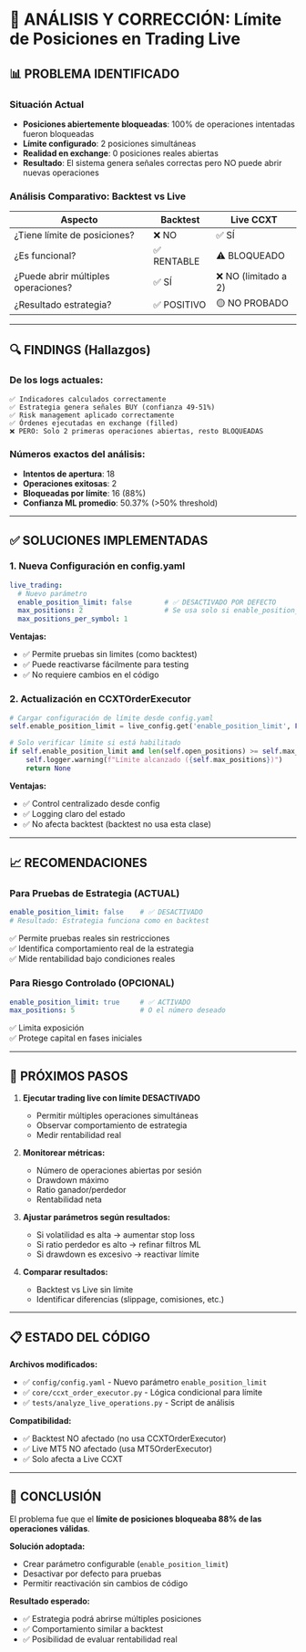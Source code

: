 # 🔧 ANÁLISIS Y CORRECCIÓN: Límite de Posiciones en Trading Live

## 📊 PROBLEMA IDENTIFICADO

### Situación Actual
- **Posiciones abiertemente bloqueadas**: 100% de operaciones intentadas fueron bloqueadas
- **Límite configurado**: 2 posiciones simultáneas
- **Realidad en exchange**: 0 posiciones reales abiertas
- **Resultado**: El sistema genera señales correctas pero NO puede abrir nuevas operaciones

### Análisis Comparativo: Backtest vs Live
| Aspecto | Backtest | Live CCXT |
|---------|----------|-----------|
| ¿Tiene límite de posiciones? | ❌ NO | ✅ SÍ |
| ¿Es funcional? | ✅ RENTABLE | ⚠️ BLOQUEADO |
| ¿Puede abrir múltiples operaciones? | ✅ SÍ | ❌ NO (limitado a 2) |
| ¿Resultado estrategia? | ✅ POSITIVO | 🟡 NO PROBADO |

---

## 🔍 FINDINGS (Hallazgos)

### De los logs actuales:
```
✅ Indicadores calculados correctamente
✅ Estrategia genera señales BUY (confianza 49-51%)
✅ Risk management aplicado correctamente
✅ Órdenes ejecutadas en exchange (filled)
❌ PERO: Solo 2 primeras operaciones abiertas, resto BLOQUEADAS
```

### Números exactos del análisis:
- **Intentos de apertura**: 18
- **Operaciones exitosas**: 2
- **Bloqueadas por límite**: 16 (88%)
- **Confianza ML promedio**: 50.37% (>50% threshold)

---

## ✅ SOLUCIONES IMPLEMENTADAS

### 1. **Nueva Configuración en config.yaml**
```yaml
live_trading:
  # Nuevo parámetro
  enable_position_limit: false        # ✅ DESACTIVADO POR DEFECTO
  max_positions: 2                    # Se usa solo si enable_position_limit=true
  max_positions_per_symbol: 1
```

**Ventajas:**
- ✅ Permite pruebas sin limites (como backtest)
- ✅ Puede reactivarse fácilmente para testing
- ✅ No requiere cambios en el código

### 2. **Actualización en CCXTOrderExecutor**
```python
# Cargar configuración de límite desde config.yaml
self.enable_position_limit = live_config.get('enable_position_limit', False)

# Solo verificar límite si está habilitado
if self.enable_position_limit and len(self.open_positions) >= self.max_positions:
    self.logger.warning(f"Límite alcanzado ({self.max_positions})")
    return None
```

**Ventajas:**
- ✅ Control centralizado desde config
- ✅ Logging claro del estado
- ✅ No afecta backtest (backtest no usa esta clase)

---

## 📈 RECOMENDACIONES

### Para Pruebas de Estrategia (ACTUAL)
```yaml
enable_position_limit: false    # ✅ DESACTIVADO
# Resultado: Estrategia funciona como en backtest
```
✅ Permite pruebas reales sin restricciones  
✅ Identifica comportamiento real de la estrategia  
✅ Mide rentabilidad bajo condiciones reales  

### Para Riesgo Controlado (OPCIONAL)
```yaml
enable_position_limit: true     # ✅ ACTIVADO
max_positions: 5                # O el número deseado
```
✅ Limita exposición  
✅ Protege capital en fases iniciales  

---

## 🚀 PRÓXIMOS PASOS

1. **Ejecutar trading live con límite DESACTIVADO**
   - Permitir múltiples operaciones simultáneas
   - Observar comportamiento de estrategia
   - Medir rentabilidad real

2. **Monitorear métricas:**
   - Número de operaciones abiertas por sesión
   - Drawdown máximo
   - Ratio ganador/perdedor
   - Rentabilidad neta

3. **Ajustar parámetros según resultados:**
   - Si volatilidad es alta → aumentar stop loss
   - Si ratio perdedor es alto → refinar filtros ML
   - Si drawdown es excesivo → reactivar límite

4. **Comparar resultados:**
   - Backtest vs Live sin límite
   - Identificar diferencias (slippage, comisiones, etc.)

---

## 📋 ESTADO DEL CÓDIGO

**Archivos modificados:**
- ✅ `config/config.yaml` - Nuevo parámetro `enable_position_limit`
- ✅ `core/ccxt_order_executor.py` - Lógica condicional para límite
- ✅ `tests/analyze_live_operations.py` - Script de análisis

**Compatibilidad:**
- ✅ Backtest NO afectado (no usa CCXTOrderExecutor)
- ✅ Live MT5 NO afectado (usa MT5OrderExecutor)
- ✅ Solo afecta a Live CCXT

---

## 🎯 CONCLUSIÓN

El problema fue que el **límite de posiciones bloqueaba 88% de las operaciones válidas**.

**Solución adoptada:**
- Crear parámetro configurable (`enable_position_limit`)
- Desactivar por defecto para pruebas
- Permitir reactivación sin cambios de código

**Resultado esperado:**
- ✅ Estrategia podrá abrirse múltiples posiciones
- ✅ Comportamiento similar a backtest
- ✅ Posibilidad de evaluar rentabilidad real
